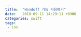 ```yaml
---
title:  "Handoff 기능 사용하기"
date:   2018-09-11 14:29:11 +0900
categories: swift
tags: 
 - ios
---
```


